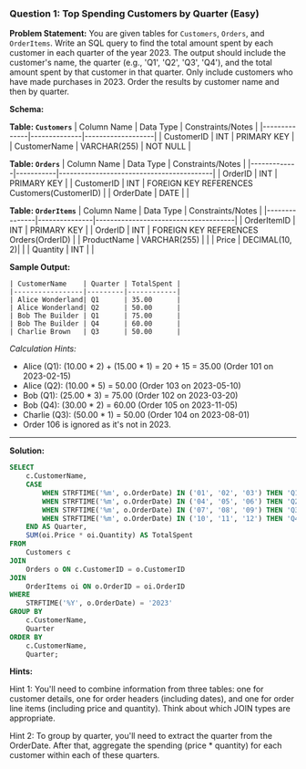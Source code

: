 ### Question 1: Top Spending Customers by Quarter (Easy)


**Problem Statement:**
You are given tables for `Customers`, `Orders`, and `OrderItems`. Write an SQL query to find the total amount spent by each customer in each quarter of the year 2023. The output should include the customer's name, the quarter (e.g., 'Q1', 'Q2', 'Q3', 'Q4'), and the total amount spent by that customer in that quarter. Only include customers who have made purchases in 2023. Order the results by customer name and then by quarter.

**Schema:**

**Table: `Customers`**
| Column Name  | Data Type    | Constraints/Notes |
|--------------|--------------|-------------------|
| CustomerID   | INT          | PRIMARY KEY       |
| CustomerName | VARCHAR(255) | NOT NULL          |

**Table: `Orders`**
| Column Name | Data Type | Constraints/Notes                        |
|-------------|-----------|------------------------------------------|
| OrderID     | INT       | PRIMARY KEY                              |
| CustomerID  | INT       | FOREIGN KEY REFERENCES Customers(CustomerID) |
| OrderDate   | DATE      |                                          |

**Table: `OrderItems`**
| Column Name   | Data Type     | Constraints/Notes                    |
|---------------|---------------|--------------------------------------|
| OrderItemID   | INT           | PRIMARY KEY                          |
| OrderID       | INT           | FOREIGN KEY REFERENCES Orders(OrderID) |
| ProductName   | VARCHAR(255)  |                                      |
| Price         | DECIMAL(10, 2)|                                      |
| Quantity      | INT           |                                      |


**Sample Output:**
```
| CustomerName    | Quarter | TotalSpent |
|-----------------|---------|------------|
| Alice Wonderland| Q1      | 35.00      |
| Alice Wonderland| Q2      | 50.00      |
| Bob The Builder | Q1      | 75.00      |
| Bob The Builder | Q4      | 60.00      |
| Charlie Brown   | Q3      | 50.00      |
```
*Calculation Hints:*
*   Alice (Q1): (10.00 * 2) + (15.00 * 1) = 20 + 15 = 35.00 (Order 101 on 2023-02-15)
*   Alice (Q2): (10.00 * 5) = 50.00 (Order 103 on 2023-05-10)
*   Bob (Q1): (25.00 * 3) = 75.00 (Order 102 on 2023-03-20)
*   Bob (Q4): (30.00 * 2) = 60.00 (Order 105 on 2023-11-05)
*   Charlie (Q3): (50.00 * 1) = 50.00 (Order 104 on 2023-08-01)
*   Order 106 is ignored as it's not in 2023.

---
**Solution:**

```sql
SELECT
    c.CustomerName,
    CASE
        WHEN STRFTIME('%m', o.OrderDate) IN ('01', '02', '03') THEN 'Q1'
        WHEN STRFTIME('%m', o.OrderDate) IN ('04', '05', '06') THEN 'Q2'
        WHEN STRFTIME('%m', o.OrderDate) IN ('07', '08', '09') THEN 'Q3'
        WHEN STRFTIME('%m', o.OrderDate) IN ('10', '11', '12') THEN 'Q4'
    END AS Quarter,
    SUM(oi.Price * oi.Quantity) AS TotalSpent
FROM
    Customers c
JOIN
    Orders o ON c.CustomerID = o.CustomerID
JOIN
    OrderItems oi ON o.OrderID = oi.OrderID
WHERE
    STRFTIME('%Y', o.OrderDate) = '2023'
GROUP BY
    c.CustomerName,
    Quarter
ORDER BY
    c.CustomerName,
    Quarter;

```
**Hints:**

Hint 1:
You'll need to combine information from three tables: one for customer details, one for order headers (including dates), and one for order line items (including price and quantity). Think about which JOIN types are appropriate.

Hint 2:
To group by quarter, you'll need to extract the quarter from the OrderDate. After that, aggregate the spending (price * quantity) for each customer within each of these quarters.




